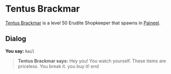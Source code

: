 # Tentus Brackmar



[Tentus Brackmar](/npc/75096) is a level 50 Erudite Shopkeeper that spawns in [Paineel](/zone/75).



## Dialog

**You say:** `hail`



>**Tentus Brackmar says:** Hey you!  You watch yourself.  These items are priceless.  You break it. you buy it!
end





